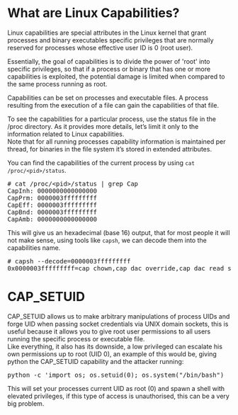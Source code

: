 # What are Linux Capabilities?
Linux capabilities are special attributes in the Linux kernel that grant processes and binary executables specific privileges that are normally reserved for processes whose effective user ID is 0 (root user).  

Essentially, the goal of capabilities is to divide the power of 'root' into specific privileges, so that if a process or binary that has one or more capabilities is exploited, the potential damage is limited when compared to the same process running as root.

Capabilities can be set on processes and executable files. A process resulting from the execution of a file can gain the capabilities of that file.  

To see the capabilities for a particular process, use the status file in the /proc directory. As it provides more details, let’s limit it only to the information related to Linux capabilities.  
Note that for all running processes capability information is maintained per thread, for binaries in the file system it’s stored in extended attributes.  

You can find the capabilities of the current process by using `cat /proc/<pid>/status`.  

<pre># cat /proc/&lt;pid&gt;/status | grep Cap
CapInh: 0000000000000000
CapPrm: 0000003fffffffff
CapEff: 0000003fffffffff
CapBnd: 0000003fffffffff
CapAmb: 0000000000000000</pre>

This will give us an hexadecimal (base 16) output, that for most people it will not make sense, using tools like `capsh`, we can decode them into the capabilities name.
<pre># capsh --decode=0000003fffffffff
0x0000003fffffffff=cap_chown,cap_dac_override,cap_dac_read_search,cap_fowner,cap_fsetid,cap_kill,cap_setgid,cap_setuid,cap_setpcap,cap_linux_immutable,cap_net_bind_service,cap_net_broadcast,cap_net_admin,cap_net_raw,cap_ipc_lock,cap_ipc_owner,cap_sys_module,cap_sys_rawio,cap_sys_chroot,cap_sys_ptrace,cap_sys_pacct,cap_sys_admin,cap_sys_boot,cap_sys_nice,cap_sys_resource,cap_sys_time,cap_sys_tty_config,cap_mknod,cap_lease,cap_audit_write,cap_audit_control,cap_setfcap,cap_mac_override,cap_mac_admin,cap_syslog,cap_wake_alarm,cap_block_suspend,37</pre>

# CAP_SETUID
CAP_SETUID allows us to make arbitrary manipulations of process UIDs and forge UID when passing socket credentials via UNIX domain sockets, this is useful because it allows you to give root user permissions to all users running the specific process or executable file.  
Like everything, it also has its downside, a low privileged can escalate his own permissions up to root (UID 0), an example of this would be, giving python the CAP_SETUID capability and the attacker running:  

<pre>python -c 'import os; os.setuid(0); os.system("/bin/bash")</pre>

This will set your processes current UID as root (0) and spawn a shell with elevated privileges, if this type of access is unauthorised, this can be a very big problem.
